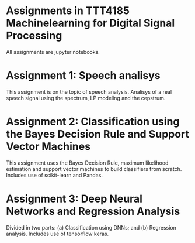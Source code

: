 # Assignments in TTT4185 Machinelearning for Digital Signal Processing

All assignments are jupyter notebooks.

# Assignment 1: Speech analisys
This assignment is on the topic of speech analysis. Analisys of a real speech signal using the spectrum, LP modeling and the cepstrum.

# Assignment 2: Classification using the Bayes Decision Rule and Support Vector Machines
This assignment uses the Bayes Decision Rule, maximum likelihood estimation and support vector machines to build classifiers from scratch.
Includes use of scikit-learn and Pandas.

# Assignment 3: Deep Neural Networks and Regression Analysis
Divided in two parts: (a) Classification using DNNs; and (b) Regression analysis.
Includes use of tensorflow keras.
